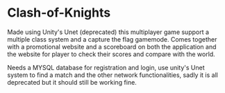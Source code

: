# Clash-of-Knights
Made using Unity's Unet (deprecated) this multiplayer game support a multiple class system and a capture the flag gamemode. Comes together with a promotional website and a scoreboard on both the application and the website for player to check their scores and compare with the world.

Needs a MYSQL database for registration and login, use unity's Unet system to find a match and the other network functionalities, sadly it is all deprecated but it should still be working fine.
